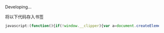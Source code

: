 Developing...

将以下代码存入书签

```javascript
javascript:(function(){if(!window.__clipper){var a=document.createElement("script");a.src="http://lwdgit.github.io/web-clipper/dist/link.js";document.getElementsByTagName("body")[0].appendChild(a);}else{window.__clipper.toggle();}}());
```

